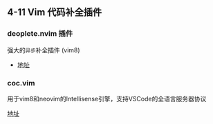 ## 4-11 Vim 代码补全插件

### deoplete.nvim 插件

强大的`异步`补全插件 (vim8)

- [地址](https://github.com/shougo/deoplete.nvim)



### coc.vim

用于vim8和neovim的Intellisense引擎，支持VSCode的全语言服务器协议 

[地址](https://github.com/neoclide/coc.nvim)

